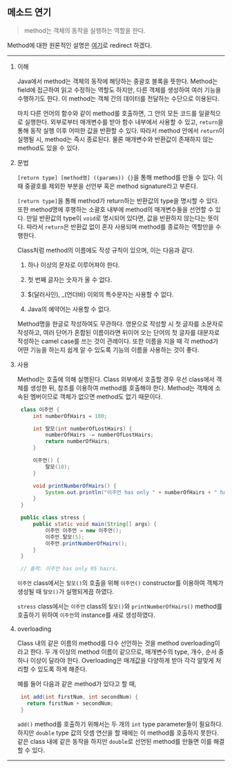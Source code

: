 ## 메소드 연기

> method는 객체의 동작을 실행하는 역할을 한다.

Method에 대한 원론적인 설명은 [여기](https://github.com/976520/TIL/blob/main/Java/Object%20Oriented%20Programming/%EA%B0%9C%EB%85%90.md)로 redirect 하겠다.

---

1. 이해

   Java에서 method는 객체의 동작에 해당하는 중괄호 블록을 뜻한다. Method는 field에 접근하여 읽고 수정하는 역할도 하지만, 다른 객체를 생성하여 여러 기능을 수행하기도 한다. 이 method는 객체 간의 데이터를 전달하는 수단으로 이용된다.

   마치 다른 언어의 함수와 같이 method를 호출하면, 그 안의 모든 코드를 일괄적으로 실행한다. 외부로부터 매개변수를 받아 함수 내부에서 사용할 수 있고, `return`을 통해 동작 실행 이후 어떠한 값을 반환할 수 있다. 따라서 method 안에서 `return`이 실행될 시, method는 즉시 종료된다. 물론 매개변수와 반환값이 존재하지 않는 method도 있을 수 있다.

2. 문법

   `[return type] [method명] ((params)) {}`을 통해 method를 만들 수 있다. 이 때 중괄호를 제외한 부분을 선언부 혹은 method signature라고 부른다.

   `[return type]`을 통해 method가 return하는 반환값의 type을 명시할 수 있다. 또한 method명에 후행하는 소괄호 내부에 method의 매개변수들을 선언할 수 있다. 만일 반환값의 type이 `void`로 명시되어 있다면, 값을 반환하지 않는다는 뜻이다. 따라서 `return`은 반환값 없이 혼자 사용되며 method를 종료하는 역할만을 수행한다.

   Class처럼 method의 이름에도 작성 규칙이 있으며, 이는 다음과 같다.

   1. 하나 이상의 문자로 이루어져야 한다.

   2. 첫 번째 글자는 숫자가 올 수 없다.

   3. $(달러사인), \_(언더바) 이외의 특수문자는 사용할 수 없다.

   4. Java의 예약어는 사용할 수 없다.

   Method명을 한글로 작성하여도 무관하다. 영문으로 작성할 시 첫 글자를 소문자로 작성하고, 여러 단어가 혼합된 이름이라면 뒤이어 오는 단어의 첫 글자를 대문자로 작성하는 camel case를 쓰는 것이 관례이다. 또한 이름을 지을 때 각 method가 어떤 기능을 하는지 쉽게 알 수 있도록 기능의 이름을 사용하는 것이 좋다.

3. 사용

   Method는 호출에 의해 실행된다. Class 외부에서 호출할 경우 우선 class에서 객체를 생성한 뒤, 참조를 이용하여 method를 호출해야 한다. Method는 객체에 소속된 멤버이므로 객체가 없으면 method도 없기 때문이다.

   ```java
    class 이주언 {
        int numberOfHairs = 100;

        int 탈모(int numberOfLostHairs) {
            numberOfHairs -= numberOfLostHairs;
            return numberOfHairs;
        }

        이주언() {
            탈모(10);
        }

        void printNumberOfHairs() {
            System.out.println("이주언 has only " + numberOfHairs + " hairs.");
        }
    }

    public class stress {
        public static void main(String[] args) {
            이주언 이주언 = new 이주언();
            이주언.탈모(5);
            이주언.printNumberOfHairs();
        }
    }

    // 출력: 이주언 has only 95 hairs.
   ```

   `이주언` class에서는 `탈모()`의 호출을 위해 `이주언()` constructor를 이용하여 객체가 생성될 때 `탈모()`가 실행되게끔 하였다.

   `stress` class에서는 `이주언` class의 `탈모()`와 `printNumberOfHairs()` method를 호출하기 위하여 `이주언`의 instance를 새로 생성하였다.

4. overloading

   Class 내의 같은 이름의 method를 다수 선언하는 것을 method overloading이라고 한다. 두 개 이상의 method 이름이 같으므로, 매개변수의 type, 개수, 순서 중 하나 이상이 달라야 한다. Overloading은 매개값을 다양하게 받아 각각 알맞게 처리할 수 있도록 하게 해준다.

   예를 들어 다음과 같은 method가 있다고 할 때,

   ```java
    int add(int firstNum, int secondNum) {
      return firstNum + secondNum;
    }
   ```

   `add()` method를 호출하기 위해서는 두 개의 `int` type parameter들이 필요하다. 하지만 `double` type 값의 덧셈 연산을 할 때에는 이 method를 호출하지 못한다. 같은 class 내에 같은 동작을 하지만 `double`로 선언된 method를 만들면 이를 해결할 수 있다.

---
